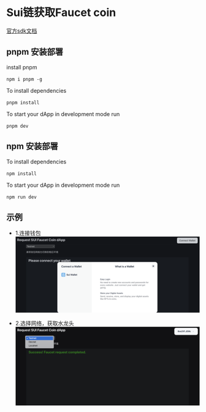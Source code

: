 # Sui链获取Faucet coin
[官方sdk文档](https://sdk.mystenlabs.com/dapp-kit)

## pnpm 安装部署
install pnpm
```shell
npm i pnpm -g
```
To install dependencies
```shell
pnpm install
```
To start your dApp in development mode run
```shell
pnpm dev
```
## npm 安装部署
To install dependencies
```shell
npm install
```
To start your dApp in development mode run
```shell
npm run dev
```

## 示例
- 1.连接钱包
![](images/connect_wallet.png)

- 2.选择网络，获取水龙头
  ![](images/get_faucet_coin.png)
